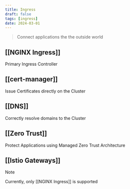 ```yaml
---
title: Ingress
draft: false
tags: [ingress]
date: 2024-03-01
---
```


> Connect applications the the outside world

## [[NGINX Ingress]]
Primary Ingress Controller

## [[cert-manager]]
Issue Certificates directly on the Cluster

## [[DNS]]
Correctly resolve domains to the Cluster

## [[Zero Trust]]
Protect Applications using Managed Zero Trust Architecture

## [[Istio Gateways]]
> [!NOTE]  
> Currently, only [[NGINX Ingress]] is supported